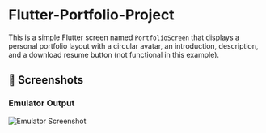 # Flutter-Portfolio-Project
This is a simple Flutter screen named `PortfolioScreen` that displays a personal portfolio layout with a circular avatar, an introduction, description, and a download resume button (not functional in this example).

## 📸 Screenshots

### Emulator Output
![Emulator Screenshot](https://github.com/user-attachments/assets/08a20ef9-aee6-42e2-adab-f5ab94ead6ee)
